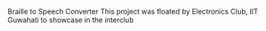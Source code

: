 Braille to Speech Converter 
This project was floated by Electronics Club, IIT Guwahati to showcase in the interclub 

